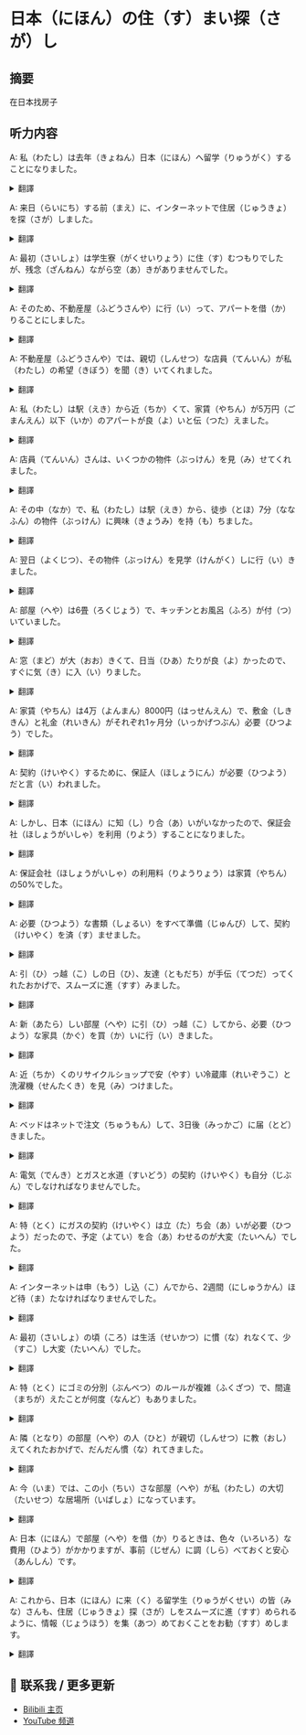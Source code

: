# 日本（にほん）の住（す）まい探（さが）し

## 摘要

在日本找房子

## 听力内容

A: 私（わたし）は去年（きょねん）日本（にほん）へ留学（りゅうがく）することになりました。

<details>
<summary>翻譯</summary>
我去年決定到日本留學。
</details>

A: 来日（らいにち）する前（まえ）に、インターネットで住居（じゅうきょ）を探（さが）しました。

<details>
<summary>翻譯</summary>
來日本之前，我在網路上尋找住處。
</details>

A: 最初（さいしょ）は学生寮（がくせいりょう）に住（す）むつもりでしたが、残念（ざんねん）ながら空（あ）きがありませんでした。

<details>
<summary>翻譯</summary>
最初打算住學生宿舍，但很遺憾沒有空位。
</details>

A: そのため、不動産屋（ふどうさんや）に行（い）って、アパートを借（か）りることにしました。

<details>
<summary>翻譯</summary>
因此，我決定去房地產公司租公寓。
</details>

A: 不動産屋（ふどうさんや）では、親切（しんせつ）な店員（てんいん）が私（わたし）の希望（きぼう）を聞（き）いてくれました。

<details>
<summary>翻譯</summary>
在房地產公司，親切的店員詢問了我的需求。
</details>

A: 私（わたし）は駅（えき）から近（ちか）くて、家賃（やちん）が5万円（ごまんえん）以下（いか）のアパートが良（よ）いと伝（つた）えました。

<details>
<summary>翻譯</summary>
我告訴他，我想要離車站近且房租在5萬日圓以下的公寓。
</details>

A: 店員（てんいん）さんは、いくつかの物件（ぶっけん）を見（み）せてくれました。

<details>
<summary>翻譯</summary>
店員給我看了幾處房源。
</details>

A: その中（なか）で、私（わたし）は駅（えき）から、徒歩（とほ）7分（ななふん）の物件（ぶっけん）に興味（きょうみ）を持（も）ちました。

<details>
<summary>翻譯</summary>
其中，我對離車站步行7分鐘的房源產生了興趣。
</details>

A: 翌日（よくじつ）、その物件（ぶっけん）を見学（けんがく）しに行（い）きました。

<details>
<summary>翻譯</summary>
第二天，我去看了那處房源。
</details>

A: 部屋（へや）は6畳（ろくじょう）で、キッチンとお風呂（ふろ）が付（つ）いていました。

<details>
<summary>翻譯</summary>
房間是六疊榻榻米大小，配有廚房和浴室。
</details>

A: 窓（まど）が大（おお）きくて、日当（ひあ）たりが良（よ）かったので、すぐに気（き）に入（い）りました。

<details>
<summary>翻譯</summary>
窗戶很大，採光良好，所以我立刻就喜歡上了。
</details>

A: 家賃（やちん）は4万（よんまん）8000円（はっせんえん）で、敷金（しききん）と礼金（れいきん）がそれぞれ1ヶ月分（いっかげつぶん）必要（ひつよう）でした。

<details>
<summary>翻譯</summary>
房租是48000日圓，押金和禮金各需要一個月的租金。
</details>

A: 契約（けいやく）するために、保証人（ほしょうにん）が必要（ひつよう）だと言（い）われました。

<details>
<summary>翻譯</summary>
我被告知簽約需要有擔保人。
</details>

A: しかし、日本（にほん）に知（し）り合（あ）いがいなかったので、保証会社（ほしょうがいしゃ）を利用（りよう）することになりました。

<details>
<summary>翻譯</summary>
但是因為在日本沒有認識的人，所以我決定利用擔保公司。
</details>

A: 保証会社（ほしょうがいしゃ）の利用料（りようりょう）は家賃（やちん）の50%でした。

<details>
<summary>翻譯</summary>
擔保公司的費用是房租的50%。
</details>

A: 必要（ひつよう）な書類（しょるい）をすべて準備（じゅんび）して、契約（けいやく）を済（す）ませました。

<details>
<summary>翻譯</summary>
我準備好所有必要的文件，完成了簽約。
</details>

A: 引（ひ）っ越（こ）しの日（ひ）、友達（ともだち）が手伝（てつだ）ってくれたおかげで、スムーズに進（すす）みました。

<details>
<summary>翻譯</summary>
搬家那天，多虧朋友幫忙，進行得很順利。
</details>

A: 新（あたら）しい部屋（へや）に引（ひ）っ越（こ）してから、必要（ひつよう）な家具（かぐ）を買（か）いに行（い）きました。

<details>
<summary>翻譯</summary>
搬進新房間後，我去買了必要的家具。
</details>

A: 近（ちか）くのリサイクルショップで安（やす）い冷蔵庫（れいぞうこ）と洗濯機（せんたくき）を見（み）つけました。

<details>
<summary>翻譯</summary>
我在附近的二手商店找到了便宜的冰箱和洗衣機。
</details>

A: ベッドはネットで注文（ちゅうもん）して、3日後（みっかご）に届（とど）きました。

<details>
<summary>翻譯</summary>
床是在網上訂購的，三天後送到了。
</details>

A: 電気（でんき）とガスと水道（すいどう）の契約（けいやく）も自分（じぶん）でしなければなりませんでした。

<details>
<summary>翻譯</summary>
電力、煤氣和自來水的合約也必須自己辦理。
</details>

A: 特（とく）にガスの契約（けいやく）は立（た）ち会（あ）いが必要（ひつよう）だったので、予定（よてい）を合（あ）わせるのが大変（たいへん）でした。

<details>
<summary>翻譯</summary>
特別是煤氣的合約需要當面辦理，安排時間很麻煩。
</details>

A: インターネットは申（もう）し込（こ）んでから、2週間（にしゅうかん）ほど待（ま）たなければなりませんでした。

<details>
<summary>翻譯</summary>
網路申請後，必須等待大約兩週時間。
</details>

A: 最初（さいしょ）の頃（ころ）は生活（せいかつ）に慣（な）れなくて、少（すこ）し大変（たいへん）でした。

<details>
<summary>翻譯</summary>
剛開始的時候不太適應生活，有點辛苦。
</details>

A: 特（とく）にゴミの分別（ぶんべつ）のルールが複雑（ふくざつ）で、間違（まちが）えたことが何度（なんど）もありました。

<details>
<summary>翻譯</summary>
特別是垃圾分類的規則很複雜，我經常出錯。
</details>

A: 隣（となり）の部屋（へや）の人（ひと）が親切（しんせつ）に教（おし）えてくれたおかげで、だんだん慣（な）れてきました。

<details>
<summary>翻譯</summary>
多虧隔壁房間的人親切地教導我，我漸漸適應了。
</details>

A: 今（いま）では、この小（ちい）さな部屋（へや）が私（わたし）の大切（たいせつ）な居場所（いばしょ）になっています。

<details>
<summary>翻譯</summary>
現在，這個小房間已經成為我重要的歸屬之處。
</details>

A: 日本（にほん）で部屋（へや）を借（か）りるときは、色々（いろいろ）な費用（ひよう）がかかりますが、事前（じぜん）に調（しら）べておくと安心（あんしん）です。

<details>
<summary>翻譯</summary>
在日本租房時會有各種費用，提前調查好會比較安心。
</details>

A: これから、日本（にほん）に来（く）る留学生（りゅうがくせい）の皆（みな）さんも、住居（じゅうきょ）探（さが）しをスムーズに進（すす）められるように、情報（じょうほう）を集（あつ）めておくことをお勧（すす）めします。

<details>
<summary>翻譯</summary>
我建議即將來日本的留學生們，為了能順利進行住所的尋找，請提前收集相關資訊。
</details>


## 📢 联系我 / 更多更新

- [Bilibili 主页](https://space.bilibili.com/393573154?spm_id_from=333.1007.0.0)
- [YouTube 频道](https://www.youtube.com/@JapaneseListeningRoom)
